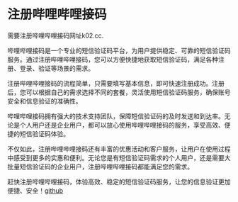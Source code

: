 # 注册哔哩哔哩接码

需要注册哔哩哔哩接码网址k02.cc.

哔哩哔哩接码是一个专业的短信验证码平台，为用户提供稳定、可靠的短信验证码服务。通过注册哔哩哔哩接码，您可以方便快捷地获取短信验证码，满足各种注册、登录、验证等场景的需求。

注册哔哩哔哩接码的流程简单，只需要填写基本信息，即可快速注册成功。注册后，您可以根据自己的需求选择不同的套餐，灵活使用短信验证码服务，确保账号安全和信息验证的准确性。

哔哩哔哩接码拥有强大的技术支持团队，保障短信验证码的及时发送和到达率。无论是个人用户还是企业用户，都可以放心使用哔哩哔哩接码的服务，享受高效、便捷的短信验证码体验。

不仅如此，注册哔哩哔哩接码还有丰富的优惠活动和客户服务，让用户在使用过程中感受到更多的实惠和便利。无论您是有短信验证码需求的个人用户，还是需要大批量短信验证码的企业用户，注册哔哩哔哩接码都能满足您的需求。

赶快注册哔哩哔哩接码，体验高效、稳定的短信验证码服务，让您的信息验证更加便捷、安全！[github](https://github.com)